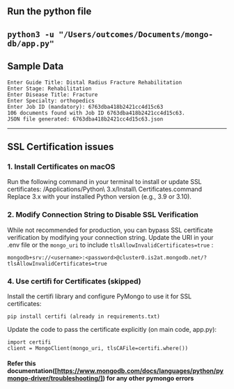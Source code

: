 ## Run the python file 
```python3 -u "/Users/outcomes/Documents/mongo-db/app.py"```
---
## Sample Data
```
Enter Guide Title: Distal Radius Fracture Rehabilitation
Enter Stage: Rehabilitation
Enter Disease Title: Fracture
Enter Specialty: orthopedics
Enter Job ID (mandatory): 6763dba418b2421cc4d15c63
106 documents found with Job ID 6763dba418b2421cc4d15c63.
JSON file generated: 6763dba418b2421cc4d15c63.json

```
---
## SSL Certification issues

### 1. Install Certificates on macOS
Run the following command in your terminal to install or update SSL certificates:
/Applications/Python\ 3.x/Install\ Certificates.command
Replace 3.x with your installed Python version (e.g., 3.9 or 3.10).

### 2. Modify Connection String to Disable SSL Verification
While not recommended for production, you can bypass SSL certificate verification by modifying your connection string. Update the URI in your .env file or the `mongo_uri` to include `tlsAllowInvalidCertificates=true` :

`mongodb+srv://<username>:<password>@cluster0.is2at.mongodb.net/?tlsAllowInvalidCertificates=true`

### 4. Use certifi for Certificates (skipped)
Install the certifi library and configure PyMongo to use it for SSL certificates:

```
pip install certifi (already in requirements.txt)
```
Update the code to pass the certificate explicitly (on main code, app.py):
```
import certifi
client = MongoClient(mongo_uri, tlsCAFile=certifi.where())
```


#### Refer this documentation([https://www.mongodb.com/docs/languages/python/pymongo-driver/troubleshooting/]) for any other pymongo errors